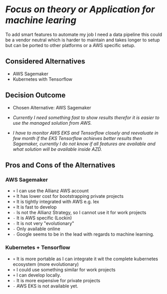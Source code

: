 # _Focus on theory or Application for machine learing_

To add smart features to automate my job I need a data pipeline this could be a vendor neutral which is harder to maintain and takes longer to setup but can be ported to other platforms or a AWS specific setup.

## Considered Alternatives

* AWS Sagemaker
* Kubernetes with Tensorflow

## Decision Outcome

* Chosen Alternative: AWS Sagemaker

* _Currently I need something fast to show results therefor it is easier to use the managed solution from AWS._

* _I have to monitor AWS EKS and Tensorflow closely and reevaluate in few month if the EKS Tensorflow achieves better results then Sagemaker, currently I do not know if all features are available and what solution will be available inside AZD._

## Pros and Cons of the Alternatives

### AWS Sagemaker

* `+` I can use the Allianz AWS account
* `+` It has lower cost for bootstrapping private projects
* `+` It is tightly integrated with AWS e.g. lex
* `+` It is fast to develop
* `-` Is not the Allianz Strategy, so I cannot use it for work projects
* `-` It is AWS specific \(Lockin\)
* `-` It is not very "evolutionary"
* `-` Only available online
* `-` Google seems to be in the lead with regards to machine learning. 

### Kubernetes + Tensorflow

* `+` It is more portable as I can integrate it wit the complete kubernetes ecosystem (more evolutionary)
* `+` I could use something similar for work projects
* `+` I can develop locally.  
* `-` It is more expensive for private projects
* `-` AWS EKS is not available yet.



